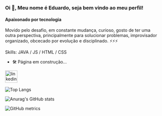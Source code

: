 ### Oi 🤙, Meu nome é Eduardo, seja bem vindo ao meu perfil!
#### Apaixonado por tecnologia 
Movido pelo desafio, em constante mudança, curioso, gosto de ter uma outra perspectiva, principalmente para solucionar problemas, improvisador organizado, obcecado por evolução e disciplinado. 
⚡⚡⚡

Skills: JAVA / JS / HTML / CSS

- 🛠 Página em construção...


[<img src='https://cdn.jsdelivr.net/gh/devicons/devicon/icons/linkedin/linkedin-original.svg' alt='linkedin' height='40'>](https://www.linkedin.com/in/https://www.linkedin.com/in/eduardo-rodrigues-3a7352160//)  

![Top Langs](https://github-readme-stats.vercel.app/api/top-langs/?username=EduardoRDA&theme=dark)

![Anurag's GitHub stats](https://github-readme-stats.vercel.app/api?username=EduardoRDA&theme=dark)

![GitHub metrics](https://metrics.lecoq.io/EduardoRDA)  


